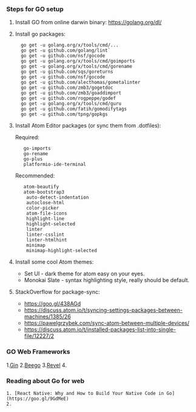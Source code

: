 
### Steps for GO setup

1. Install GO from online darwin binary: https://golang.org/dl/
2. Install go packages:

    ```
      go get -u golang.org/x/tools/cmd/...
      go get -u github.com/golang/lint`
      go get -u github.com/nsf/gocode
      go get -u golang.org/x/tools/cmd/goimports
      go get -u golang.org/x/tools/cmd/gorename
      go get -u github.com/sqs/goreturns
      go get -u github.com/nsf/gocode
      go get -u github.com/alecthomas/gometalinter
      go get -u github.com/zmb3/gogetdoc
      go get -u github.com/zmb3/goaddimport
      go get -u github.com/rogpeppe/godef
      go get -u golang.org/x/tools/cmd/guru
      go get -u github.com/fatih/gomodifytags
      go get -u github.com/tpng/gopkgs
    ```

3. Install Atom Editor packages (or sync them from .dotfiles):

   Required:

   ```
      go-imports
      go-rename
      go-plus
      platformio-ide-terminal
   ```

   Recommended:

   ```
      atom-beautify
      atom-bootstrap3
       auto-detect-indentation
       autoclose-html
       color-picker
       atom-file-icons
       highlight-line
       highlight-selected
       linter
       linter-csslint
       linter-htmlhint
       minimap
       minimap-highlight-selected
   ```

4. Install some cool Atom themes:

    * Set UI - dark theme for atom easy on your eyes.
    * Monokai Slate - syntax highlighting style, really should be default.

5. StackOverflow for package-sync:
   * https://goo.gl/438AGd
   * https://discuss.atom.io/t/syncing-settings-packages-between-machines/1385/26
   * https://pawelgrzybek.com/sync-atom-between-multiple-devices/
   * https://discuss.atom.io/t/installed-packages-list-into-single-file/12227/2


### GO Web Frameworks

1.[Gin](https://gin-gonic.github.io/gin/)
2.[Beego](https://beego.me/)
3.[Revel](https://revel.github.io/)
4.

### Reading about Go for web

    1. [React Native: Why and How to Build Your Native Code in Go](https://goo.gl/9GdMeE)
    2.
